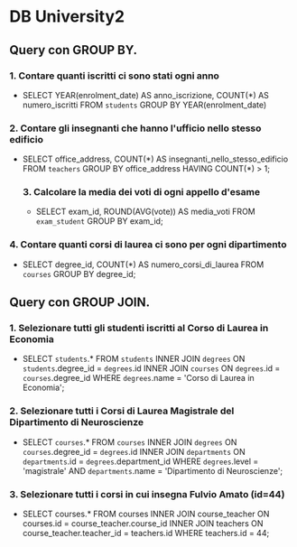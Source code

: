 # DB University2

## Query con GROUP BY.

### 1. Contare quanti iscritti ci sono stati ogni anno

- SELECT YEAR(enrolment_date) AS anno_iscrizione, COUNT(\*) AS numero_iscritti
  FROM `students`
  GROUP BY YEAR(enrolment_date)

### 2. Contare gli insegnanti che hanno l'ufficio nello stesso edificio

- SELECT office_address, COUNT(\*) AS insegnanti_nello_stesso_edificio
  FROM `teachers`
  GROUP BY office_address
  HAVING COUNT(\*) > 1;

  ### 3. Calcolare la media dei voti di ogni appello d'esame

  - SELECT exam_id, ROUND(AVG(vote)) AS media_voti
    FROM `exam_student`
    GROUP BY exam_id;

### 4. Contare quanti corsi di laurea ci sono per ogni dipartimento

- SELECT degree_id, COUNT(\*) AS numero_corsi_di_laurea
  FROM `courses`
  GROUP BY degree_id;

## Query con GROUP JOIN.

### 1. Selezionare tutti gli studenti iscritti al Corso di Laurea in Economia

- SELECT `students`.\*
  FROM `students`
  INNER JOIN `degrees`
  ON `students`.degree_id = `degrees`.id
  INNER JOIN `courses`
  ON `degrees`.id = `courses`.degree_id
  WHERE `degrees`.name = 'Corso di Laurea in Economia';

### 2. Selezionare tutti i Corsi di Laurea Magistrale del Dipartimento di Neuroscienze

- SELECT `courses`.\*
  FROM `courses`
  INNER JOIN `degrees`
  ON `courses`.degree_id = `degrees`.id
  INNER JOIN `departments`
  ON `departments`.id = `degrees`.department_id
  WHERE `degrees`.level = 'magistrale' AND `departments`.name = 'Dipartimento di Neuroscienze';

### 3. Selezionare tutti i corsi in cui insegna Fulvio Amato (id=44)

- SELECT courses.\*
  FROM courses
  INNER JOIN course_teacher
  ON courses.id = course_teacher.course_id
  INNER JOIN teachers
  ON course_teacher.teacher_id = teachers.id
  WHERE teachers.id = 44;
